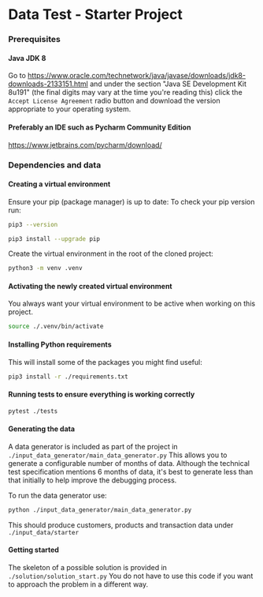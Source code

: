 # Data Test - Starter Project

### Prerequisites
#### Java JDK 8

Go to https://www.oracle.com/technetwork/java/javase/downloads/jdk8-downloads-2133151.html
and under the section "Java SE Development Kit 8u191" (the final digits may vary at the time you're reading this)
click the `Accept License Agreement` radio button and download the version appropriate to your operating system.


#### Preferably an IDE such as Pycharm Community Edition

https://www.jetbrains.com/pycharm/download/


### Dependencies and data

#### Creating a virtual environment

Ensure your pip (package manager) is up to date:
To check your pip version run:

```bash
pip3 --version
```


```bash
pip3 install --upgrade pip
```


Create the virtual environment in the root of the cloned project:

```bash
python3 -m venv .venv
```

#### Activating the newly created virtual environment

You always want your virtual environment to be active when working on this project.

```bash
source ./.venv/bin/activate
```

#### Installing Python requirements

This will install some of the packages you might find useful:

```bash
pip3 install -r ./requirements.txt
```

#### Running tests to ensure everything is working correctly

```bash
pytest ./tests
```

#### Generating the data

A data generator is included as part of the project in `./input_data_generator/main_data_generator.py`
This allows you to generate a configurable number of months of data.
Although the technical test specification mentions 6 months of data, it's best to generate
less than that initially to help improve the debugging process.

To run the data generator use:

```bash
python ./input_data_generator/main_data_generator.py
```

This should produce customers, products and transaction data under `./input_data/starter`


#### Getting started

The skeleton of a possible solution is provided in `./solution/solution_start.py`
You do not have to use this code if you want to approach the problem in a different way.
